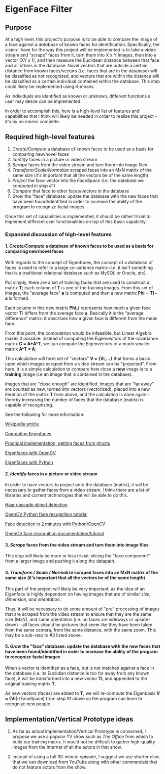 # **EigenFace Filter**

## **Purpose**

At a high level, this project's purpose is to be able to compare the image of a face against a *database* of known faces for identification. Specifically, the vision I have for the way this project will be implemented is to take a video stream and "scrape" faces from it, turn them into X x Y images, then into a vector (XY x 1), and then measure the Euclidean distance between that face and all others in the database. Novel vectors that are outside a certain distance from known faces/vectors (i.e. faces that are in the database) will be classified as not recognized, and vectors that are within the distance will be classified as a certain individual contained within the database. This step could likely be implemented using K-means.

As individuals are identified as known or unknown, different functions a user may desire can be implemented.

In order to accomplish this, here is a high-level list of features and capabilities that I think will likely be needed in order to realize this project - it's by no means complete.

## **Required high-level features**

1. *Create/Compute* a database of known faces to be used as a basis for comparing new/novel faces
2. *Identify* faces in a picture or video stream
3. *Scrape* faces from the video stream and turn them into image files
4. *Transform/Scale/Normalize* scraped faces into an MxN matrix of the same size (it's important that all the vectors be of the same length)
5. *Project* the face-vector into the *FaceSpace* (i.e. the database we computed in step #1)
6. *Compare* that face to other faces/vectors in the database
7. *Grow* the "face" database: update the database with the new faces that have been found/identified in order to increase the ability of the program to recognize facial images

Once this set of capabilities is implemented, it should be rather trivial to implement different user functionalities on top of this basic capability.

### **Expanded discussion of high-level features**

#### 1. *Create/Compute* a database of known faces to be used as a basis for comparing new/novel faces

With regards to the concept of Eigenfaces, the concept of a *database* of faces is used to refer to a large co-variance matrix (i.e. it isn't something that is a traditional relational database such as MySQL or Oracle, etc).

Put simply, there are a set of training faces that are used to construct a matrix **T**; each column of **T** is one of the training images. From this set of images, the "average face" **a** is computed and then a new matrix **Phi** = **Ti - a** is formed.

Each column in this new matrix **Phi_i** represents how much a given face vector **Ti** differs from the average face **a**. Basically it is the "average difference" matrix: it describes *how* a given face is different from the mean face.

From this point, the computation would be infeasible, but Linear Algebra makes it possible: instead of computing the Eigenvectors of the covariance matrix **C = A*A^T**, we can compute the Eigenvectors of a much smaller matrix **A^T * A**. 

This calculation will form set of "vectors" **V = {Vi,...}** that forms a basis upon which images scraped from a video stream can be "projected". From here, it is a simple calculation to compare how close a **new** image is to a **training** image (i.e an image that is contained in the database).

Images that are "close enough" are identified. Images that are "far away" are counted as new, turned into vectors (vectorized), placed into a new iteration of the matrix **T** from above, and the calculation is done again - thereby increasing the number of faces that the database (matrix) is capable of recognizing.

See the following for more information:

[Wikipedia article](https://en.wikipedia.org/wiki/Eigenface)

[Computing Eigenfaces](http://www.scholarpedia.org/article/Eigenfaces)

[Practical implementation; getting faces from ghosts](https://towardsdatascience.com/eigenfaces-recovering-humans-from-ghosts-17606c328184)

[Eigenfaces with OpenCV](https://www.learnopencv.com/eigenface-using-opencv-c-python/)

[Eigenfaces with Python](https://pythonmachinelearning.pro/face-recognition-with-eigenfaces/)

#### 2. *Identify* faces in a picture or video stream

In order to have vectors to project onto the database (matrix), it will be necessary to gather faces from a video stream. I think there are a lot of libraries and current technologies that will be able to do this.

[Haar cascade object detection](https://docs.opencv.org/3.4/db/d28/tutorial_cascade_classifier.html)

[OpenCV Python face recognition tutorial](https://www.pyimagesearch.com/2018/09/24/opencv-face-recognition/)

[Face detection in 2 minutes with Python/OpenCV](https://towardsdatascience.com/face-detection-in-2-minutes-using-opencv-python-90f89d7c0f81)

[OpenCV face recognition documentation/tutorial](https://docs.opencv.org/2.4/modules/contrib/doc/facerec/facerec_tutorial.html)

#### 3. *Scrape* faces from the video stream and turn them into image files

This step will likely be more or less trivial; slicing the "face component" from a larger image and pushing it along the datapath.

#### 4. *Transform / Scale / Normalize* scraped faces into an MxN matrix of the same size (it's important that all the vectors be of the same length)

This part of the project will likely be very important, as the idea of an Eigenface is highly dependent on having images that are of similar *size, dimension, and orientation*.

Thus, it will be necessary to do some amount of "pre" processing of images that are scraped from the video stream to ensure that they are the same size (MxN), and same orientation (i.e. no faces are sideways or upside-down) - all faces should be pictures that seem like they have been taken from the same camera, from the same distance, with the same zoom. This may be a sub-step to #3 listed above.

#### 5. *Grow* the "face" database: update the database with the new faces that have been found/identified in order to increase the ability of the program to recognize facial images

When a vector is identified as a face, but is not matched against a face in the database (i.e. its Euclidian distance is too far away from any known face), it will be transformed into a new vector **Ti**, and appended to the original training matrix **T**.

As new vectors (faces) are added to **T**, we will re-compute the Eigenbasis **V = {Vi}** (FaceSpace) from step #1 above so the program can learn to recognize new people.

## **Implementation/Vertical Prototype ideas**

1. As far as actual implementation/Vertical Prototype is concerned, I propose we use a popular TV show such as *The Office* from which to build our training matrix. It would not be difficult to gather high-quality images from the internet of all the actors in that show.
   
2. Instead of using a full 30-minute episode, I suggest we use shorter clips that we can download from YouTube along with other commercials that do not feature actors from the show.